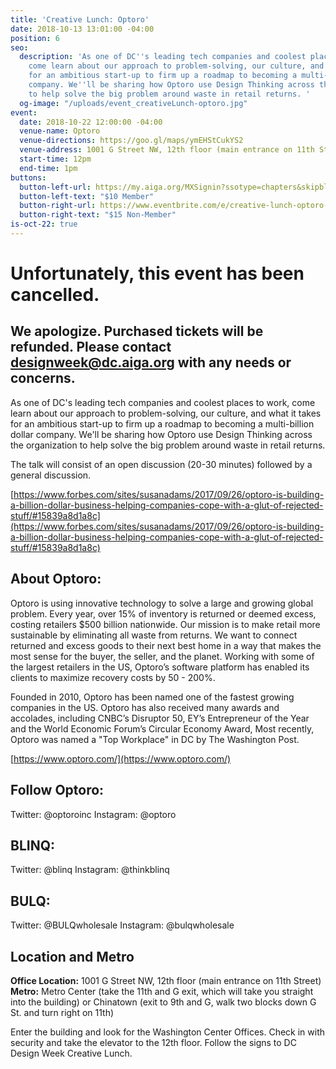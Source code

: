 ```yaml
---
title: 'Creative Lunch: Optoro'
date: 2018-10-13 13:01:00 -04:00
position: 6
seo:
  description: 'As one of DC''s leading tech companies and coolest places to work,
    come learn about our approach to problem-solving, our culture, and what it takes
    for an ambitious start-up to firm up a roadmap to becoming a multi-billion dollar
    company. We''ll be sharing how Optoro use Design Thinking across the organization
    to help solve the big problem around waste in retail returns. '
  og-image: "/uploads/event_creativeLunch-optoro.jpg"
event:
  date: 2018-10-22 12:00:00 -04:00
  venue-name: Optoro
  venue-directions: https://goo.gl/maps/ymEHStCukYS2
  venue-address: 1001 G Street NW, 12th floor (main entrance on 11th Street)
  start-time: 12pm
  end-time: 1pm
buttons:
  button-left-url: https://my.aiga.org/MXSignin?ssotype=chapters&skipblacklist&returnurl=https%3A%2F%2Fdc.aiga.org%2F%3Fpost_type%3Dikit_event%26p%3D280621%26redirect_source%3Deventbrite_register
  button-left-text: "$10 Member"
  button-right-url: https://www.eventbrite.com/e/creative-lunch-optoro-tickets-51349387400
  button-right-text: "$15 Non-Member"
is-oct-22: true
---
```


# Unfortunately, this event has been cancelled. 

## We apologize. Purchased tickets will be refunded. Please contact designweek@dc.aiga.org with any needs or concerns.



As one of DC's leading tech companies and coolest places to work, come learn about our approach to problem-solving, our culture, and what it takes for an ambitious start-up to firm up a roadmap to becoming a multi-billion dollar company. We'll be sharing how Optoro use Design Thinking across the organization to help solve the big problem around waste in retail returns. 

The talk will consist of an open discussion (20-30 minutes) followed by a general discussion.

[https://www.forbes.com/sites/susanadams/2017/09/26/optoro-is-building-a-billion-dollar-business-helping-companies-cope-with-a-glut-of-rejected-stuff/#15839a8d1a8c](https://www.forbes.com/sites/susanadams/2017/09/26/optoro-is-building-a-billion-dollar-business-helping-companies-cope-with-a-glut-of-rejected-stuff/#15839a8d1a8c)

## About Optoro:
Optoro is using innovative technology to solve a large and growing global problem. Every year, over 15% of inventory is returned or deemed excess, costing retailers $500 billion nationwide. Our mission is to make retail more sustainable by eliminating all waste from returns. We want to connect returned and excess goods to their next best home in a way that makes the most sense for the buyer, the seller, and the planet. Working with some of the largest retailers in the US, Optoro’s software platform has enabled its clients to maximize recovery costs by 50 - 200%.

Founded in 2010, Optoro has been named one of the fastest growing companies in the US. Optoro has also received many awards and accolades, including CNBC’s Disruptor 50, EY’s Entrepreneur of the Year and the World Economic Forum’s Circular Economy Award, Most recently, Optoro was named a "Top Workplace" in DC by The Washington Post.

[https://www.optoro.com/](https://www.optoro.com/) 

## Follow Optoro:
Twitter: @optoroinc
Instagram: @optoro

## BLINQ:
Twitter: @blinq
Instagram: @thinkblinq

## BULQ:
Twitter: @BULQwholesale
Instagram: @bulqwholesale 

## Location and Metro
**Office Location:** 1001 G Street NW, 12th floor (main entrance on 11th Street)
**Metro:** Metro Center (take the 11th and G exit, which will take you straight into the building) or Chinatown (exit to 9th and G, walk two blocks down G St. and turn right on 11th) 

Enter the building and look for the Washington Center Offices. Check in with security and take the elevator to the 12th floor. Follow the signs to DC Design Week Creative Lunch.
